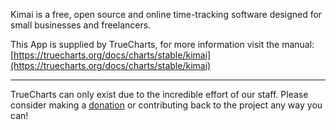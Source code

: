 Kimai is a free, open source and online time-tracking software designed for small businesses and freelancers.

This App is supplied by TrueCharts, for more information visit the manual: [https://truecharts.org/docs/charts/stable/kimai](https://truecharts.org/docs/charts/stable/kimai)

---

TrueCharts can only exist due to the incredible effort of our staff.
Please consider making a [donation](https://truecharts.org/docs/about/sponsor) or contributing back to the project any way you can!
